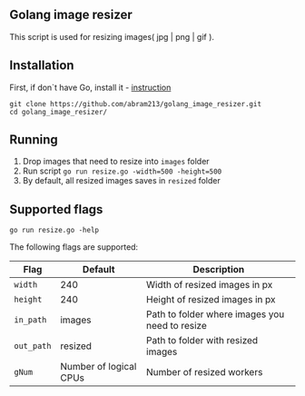 ## Golang image resizer
This script is used for resizing images( jpg | png | gif ).

## Installation
First, if don`t have Go, install it - [instruction](https://golang.org/doc/install#install)
	
	git clone https://github.com/abram213/golang_image_resizer.git
	cd golang_image_resizer/

## Running	
1. Drop images that need to resize into `images` folder
2. Run script `go run resize.go -width=500 -height=500`
3. By default, all resized images saves in `resized` folder

## Supported flags
    go run resize.go -help
    
The following flags are supported:

| Flag | Default | Description |
| --- | --- | --- |
| `width` | 240 | Width of resized images in px |
| `height` | 240 | Height of resized images in px |
| `in_path` | images | Path to folder where images you need to resize |
| `out_path` | resized | Path to folder with resized images |
| `gNum` | Number of logical CPUs | Number of resized workers |